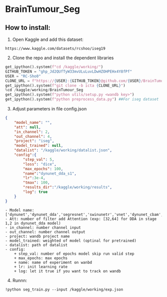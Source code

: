 # BrainTumour_Seg

## How to install:
1. Open Kaggle and add this dataset:
```
https://www.kaggle.com/datasets/rcshoo/iseg19
```
2. Clone the repo and install the dependent libraries
```python
get_ipython().system(f"cd /kaggle/working/")
GITHUB_TOKEN = "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"
USER = "RC-Sho0"
CLONE_URL = f"https://{USER}:{GITHUB_TOKEN}@github.com/{USER}/BrainTumour_Seg.git"
get_ipython().system(f"git clone -b icta {CLONE_URL}")
%cd /kaggle/working/BrainTumour_Seg
get_ipython().system(f"python utils/setup.py <wandb key>")
get_ipython().system(f"python preprocess_data.py") ##For iseg dataset
```

3. Adjust parameters in file config.json
```json
{
    "model_name": "", 
    "att": null,
    "in_channel": 2,
    "out_channel": 4,
    "project": "iseg",
    "model_trained": null,
    "datalist": "/kaggle/working/datalist.json",
    "config":{
        "step_val": 5,
        "loss": "dice",
        "max_epochs": 100,
        "name":"dynunet_dda_s1",
        "lr":3e-4,
        "tmax": 100,
        "results_dir":"/kaggle/working/results",
        "log": true
    }
} 
```
    - Model name: ['dynunet','dynunet_dda','segresnet','swinunetr','vnet','dynunet_cbam','dsdynunet','dsdynunet_cbam','dsdynunet_dda']
    - Att: number of filter add Attention (exp: [32,64] for DDA in stage 1,2 in dynunet_dda model)
    - in_channel: number channel input
    - out_channel: number channel output
    - project: wandb project name
    - model_trained: weighted of model (optinal for pretrained)
    - datalist: path of datalist
    - config: 
        + step_val: number of epochs model skip run valid step
        + max_epochs: max epochs
        + name: name of experiment on wanbd
        + lr: init learning rate 
        + log: let it true if you want to track on wandb


4. Runnn:
```
!python seg_train.py --input /kaggle/working/exp.json
```
